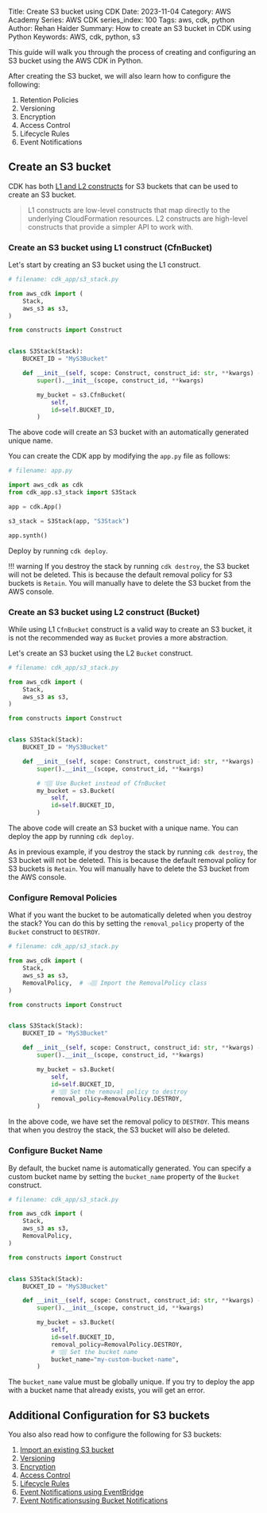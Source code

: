 Title: Create S3 bucket using CDK
Date: 2023-11-04
Category: AWS Academy
Series: AWS CDK
series_index: 100
Tags: aws, cdk, python
Author: Rehan Haider
Summary: How to create an S3 bucket in CDK using Python
Keywords: AWS, cdk, python, s3


This guide will walk you through the process of creating and configuring an S3 bucket using the AWS CDK in Python. 

After creating the S3 bucket, we will also learn how to configure the following:

1. Retention Policies
2. Versioning
3. Encryption
4. Access Control
5. Lifecycle Rules
6. Event Notifications

## Create an S3 bucket

CDK has both [L1 and L2 constructs]({filename}50000040-cdk-constructs.md) for S3 buckets that can be used to create an S3 bucket.

> L1 constructs are low-level constructs that map directly to the underlying CloudFormation resources. L2 constructs are high-level constructs that provide a simpler API to work with.

### Create an S3 bucket using L1 construct (CfnBucket)

Let's start by creating an S3 bucket using the L1 construct. 

```python
# filename: cdk_app/s3_stack.py

from aws_cdk import (
    Stack,
    aws_s3 as s3,
)

from constructs import Construct


class S3Stack(Stack):
    BUCKET_ID = "MyS3Bucket"

    def __init__(self, scope: Construct, construct_id: str, **kwargs) -> None:
        super().__init__(scope, construct_id, **kwargs)

        my_bucket = s3.CfnBucket(
            self,
            id=self.BUCKET_ID,
        )
```

The above code will create an S3 bucket with an automatically generated unique name.

You can create the CDK app by modifying the `app.py` file as follows:

```python
# filename: app.py

import aws_cdk as cdk
from cdk_app.s3_stack import S3Stack

app = cdk.App()

s3_stack = S3Stack(app, "S3Stack")

app.synth()
```

Deploy by running `cdk deploy`.

!!! warning
    If you destroy the stack by running `cdk destroy`, the S3 bucket will not be deleted. This is because the default removal policy for S3 buckets is `Retain`. You will manually have to delete the S3 bucket from the AWS console.


### Create an S3 bucket using L2 construct (Bucket)

While using L1 `CfnBucket` construct is a valid way to create an S3 bucket, it is not the recommended way as `Bucket` provies a more abstraction.

Let's create an S3 bucket using the L2 `Bucket` construct.

```python
# filename: cdk_app/s3_stack.py

from aws_cdk import (
    Stack,
    aws_s3 as s3,
)

from constructs import Construct


class S3Stack(Stack):
    BUCKET_ID = "MyS3Bucket"

    def __init__(self, scope: Construct, construct_id: str, **kwargs) -> None:
        super().__init__(scope, construct_id, **kwargs)

        # 👇🏽 Use Bucket instead of CfnBucket
        my_bucket = s3.Bucket(
            self,
            id=self.BUCKET_ID,
        )
```

The above code will create an S3 bucket with a unique name. You can deploy the app by running `cdk deploy`.

As in previous example, if you destroy the stack by running `cdk destroy`, the S3 bucket will not be deleted. This is because the default removal policy for S3 buckets is `Retain`. You will manually have to delete the S3 bucket from the AWS console.

### Configure Removal Policies

What if you want the bucket to be automatically deleted when you destroy the stack? You can do this by setting the `removal_policy` property of the `Bucket` construct to `DESTROY`.

```python
# filename: cdk_app/s3_stack.py

from aws_cdk import (
    Stack,
    aws_s3 as s3,
    RemovalPolicy,  # 👈🏽 Import the RemovalPolicy class
)

from constructs import Construct


class S3Stack(Stack):
    BUCKET_ID = "MyS3Bucket"

    def __init__(self, scope: Construct, construct_id: str, **kwargs) -> None:
        super().__init__(scope, construct_id, **kwargs)

        my_bucket = s3.Bucket(
            self,
            id=self.BUCKET_ID,
            # 👇🏽 Set the removal policy to destroy
            removal_policy=RemovalPolicy.DESTROY,
        )
```

In the above code, we have set the removal policy to `DESTROY`. This means that when you destroy the stack, the S3 bucket will also be deleted.


### Configure Bucket Name

By default, the bucket name is automatically generated. You can specify a custom bucket name by setting the `bucket_name` property of the `Bucket` construct.

```python
# filename: cdk_app/s3_stack.py

from aws_cdk import (
    Stack,
    aws_s3 as s3,
    RemovalPolicy,
)

from constructs import Construct


class S3Stack(Stack):
    BUCKET_ID = "MyS3Bucket"

    def __init__(self, scope: Construct, construct_id: str, **kwargs) -> None:
        super().__init__(scope, construct_id, **kwargs)

        my_bucket = s3.Bucket(
            self,
            id=self.BUCKET_ID,
            removal_policy=RemovalPolicy.DESTROY,
            # 👇🏽 Set the bucket name
            bucket_name="my-custom-bucket-name",
        )
```

The `bucket_name` value must be globally unique. If you try to deploy the app with a bucket name that already exists, you will get an error.


## Additional Configuration for S3 buckets

You also also read how to configure the following for S3 buckets:

1. [Import an existing S3 bucket]({filename}50000105-cdk-s3-import-existing-bucket.md)
2. [Versioning]({filename}50000110-cdk-s3-configure-versioning.md)
3. [Encryption]({filename}50000120-cdk-s3-configure-encryption.md)
4. [Access Control]({filename}50000130-cdk-s3-access-control.md)
5. [Lifecycle Rules]({filename}50000140-cdk-s3-lifecycle-rules.md)
6. [Event Notifications using EventBridge]({filename}50000150-cdk-s3-eventbridge-notifications.md)
7. [Event Notificationsusing Bucket Notifications]({filename}50000160-cdk-s3-event-notifications.md) 
